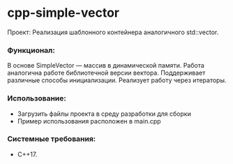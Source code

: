 # cpp-simple-vector
Проект: Реализация шаблонного контейнера аналогичного std::vector.

### Функционал:
В основе SimpleVector — массив в динамической памяти.  Работа аналогична работе библиотечной версии вектора. Поддерживает различные способы инициализации. Реализует работу через итераторы.

### Использование:
- Загрузить файлы проекта в среду разработки для сборки
- Пример использования расположен в main.cpp

### Системные требования:
- C++17.
